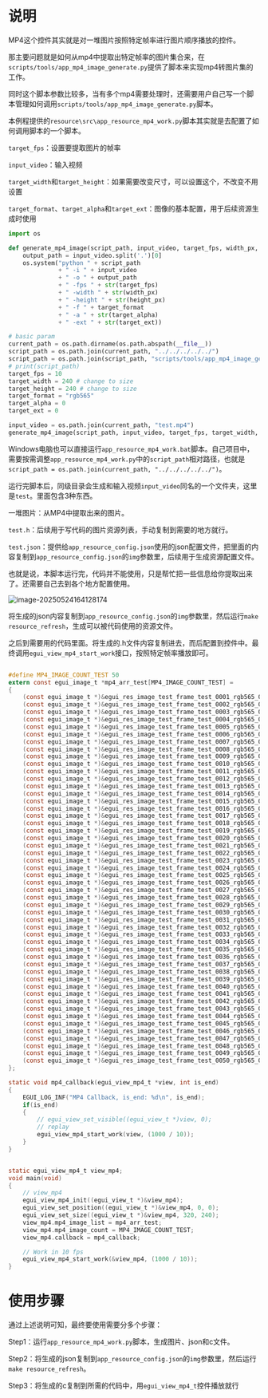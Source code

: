 # 说明

MP4这个控件其实就是对一堆图片按照特定帧率进行图片顺序播放的控件。

那主要问题就是如何从mp4中提取出特定帧率的图片集合来，在`scripts/tools/app_mp4_image_generate.py`提供了脚本来实现mp4转图片集的工作。

同时这个脚本参数比较多，当有多个mp4需要处理时，还需要用户自己写一个脚本管理如何调用`scripts/tools/app_mp4_image_generate.py`脚本。

本例程提供的`resource\src\app_resource_mp4_work.py`脚本其实就是去配置了如何调用脚本的一个脚本。

`target_fps`：设置要提取图片的帧率

`input_video`：输入视频

`target_width`和`target_height`：如果需要改变尺寸，可以设置这个，不改变不用设置

`target_format`、`target_alpha`和`target_ext`：图像的基本配置，用于后续资源生成时使用

```python
import os

def generate_mp4_image(script_path, input_video, target_fps, width_px, height_px, target_format, target_alpha, target_ext):
    output_path = input_video.split('.')[0]
    os.system("python " + script_path 
              + " -i " + input_video 
              + " -o " + output_path 
              + " -fps " + str(target_fps) 
              + " -width " + str(width_px) 
              + " -height " + str(height_px) 
              + " -f " + target_format 
              + " -a " + str(target_alpha) 
              + " -ext " + str(target_ext))

# basic param
current_path = os.path.dirname(os.path.abspath(__file__))
script_path = os.path.join(current_path, "../../../../../")
script_path = os.path.join(script_path, "scripts/tools/app_mp4_image_generate.py")
# print(script_path)
target_fps = 10
target_width = 240 # change to size
target_height = 240 # change to size
target_format = "rgb565"
target_alpha = 0
target_ext = 0

input_video = os.path.join(current_path, "test.mp4")
generate_mp4_image(script_path, input_video, target_fps, target_width, target_height, target_format, target_alpha, target_ext)

```



Windows电脑也可以直接运行`app_resource_mp4_work.bat`脚本。自己项目中，需要按需调整`app_resource_mp4_work.py`中的`script_path`相对路径，也就是`script_path = os.path.join(current_path, "../../../../../")`。



运行完脚本后，同级目录会生成和输入视频`input_video`同名的一个文件夹，这里是`test`。里面包含3种东西。

一堆图片：从MP4中提取出来的图片。

`test.h`：后续用于写代码的图片资源列表，手动复制到需要的地方就行。

`test.json`：提供给`app_resource_config.json`使用的json配置文件，把里面的内容复制到`app_resource_config.json`的`img`参数里，后续用于生成资源配置文件。

也就是说，本脚本运行完，代码并不能使用，只是帮忙把一些信息给你提取出来了。还需要自己去到各个地方配置使用。

![image-20250524164128174](https://markdown-1306347444.cos.ap-shanghai.myqcloud.com/img/image-20250524164128174.png)

将生成的json内容复制到`app_resource_config.json`的`img`参数里，然后运行`make resource_refresh`，生成可以被代码使用的资源文件。

之后到需要用的代码里面。将生成的.h文件内容复制进去，而后配置到控件中。最终调用`egui_view_mp4_start_work`接口，按照特定帧率播放即可。

```c

#define MP4_IMAGE_COUNT_TEST 50
extern const egui_image_t *mp4_arr_test[MP4_IMAGE_COUNT_TEST] = 
{
    (const egui_image_t *)&egui_res_image_test_frame_test_0001_rgb565_0,
    (const egui_image_t *)&egui_res_image_test_frame_test_0002_rgb565_0,
    (const egui_image_t *)&egui_res_image_test_frame_test_0003_rgb565_0,
    (const egui_image_t *)&egui_res_image_test_frame_test_0004_rgb565_0,
    (const egui_image_t *)&egui_res_image_test_frame_test_0005_rgb565_0,
    (const egui_image_t *)&egui_res_image_test_frame_test_0006_rgb565_0,
    (const egui_image_t *)&egui_res_image_test_frame_test_0007_rgb565_0,
    (const egui_image_t *)&egui_res_image_test_frame_test_0008_rgb565_0,
    (const egui_image_t *)&egui_res_image_test_frame_test_0009_rgb565_0,
    (const egui_image_t *)&egui_res_image_test_frame_test_0010_rgb565_0,
    (const egui_image_t *)&egui_res_image_test_frame_test_0011_rgb565_0,
    (const egui_image_t *)&egui_res_image_test_frame_test_0012_rgb565_0,
    (const egui_image_t *)&egui_res_image_test_frame_test_0013_rgb565_0,
    (const egui_image_t *)&egui_res_image_test_frame_test_0014_rgb565_0,
    (const egui_image_t *)&egui_res_image_test_frame_test_0015_rgb565_0,
    (const egui_image_t *)&egui_res_image_test_frame_test_0016_rgb565_0,
    (const egui_image_t *)&egui_res_image_test_frame_test_0017_rgb565_0,
    (const egui_image_t *)&egui_res_image_test_frame_test_0018_rgb565_0,
    (const egui_image_t *)&egui_res_image_test_frame_test_0019_rgb565_0,
    (const egui_image_t *)&egui_res_image_test_frame_test_0020_rgb565_0,
    (const egui_image_t *)&egui_res_image_test_frame_test_0021_rgb565_0,
    (const egui_image_t *)&egui_res_image_test_frame_test_0022_rgb565_0,
    (const egui_image_t *)&egui_res_image_test_frame_test_0023_rgb565_0,
    (const egui_image_t *)&egui_res_image_test_frame_test_0024_rgb565_0,
    (const egui_image_t *)&egui_res_image_test_frame_test_0025_rgb565_0,
    (const egui_image_t *)&egui_res_image_test_frame_test_0026_rgb565_0,
    (const egui_image_t *)&egui_res_image_test_frame_test_0027_rgb565_0,
    (const egui_image_t *)&egui_res_image_test_frame_test_0028_rgb565_0,
    (const egui_image_t *)&egui_res_image_test_frame_test_0029_rgb565_0,
    (const egui_image_t *)&egui_res_image_test_frame_test_0030_rgb565_0,
    (const egui_image_t *)&egui_res_image_test_frame_test_0031_rgb565_0,
    (const egui_image_t *)&egui_res_image_test_frame_test_0032_rgb565_0,
    (const egui_image_t *)&egui_res_image_test_frame_test_0033_rgb565_0,
    (const egui_image_t *)&egui_res_image_test_frame_test_0034_rgb565_0,
    (const egui_image_t *)&egui_res_image_test_frame_test_0035_rgb565_0,
    (const egui_image_t *)&egui_res_image_test_frame_test_0036_rgb565_0,
    (const egui_image_t *)&egui_res_image_test_frame_test_0037_rgb565_0,
    (const egui_image_t *)&egui_res_image_test_frame_test_0038_rgb565_0,
    (const egui_image_t *)&egui_res_image_test_frame_test_0039_rgb565_0,
    (const egui_image_t *)&egui_res_image_test_frame_test_0040_rgb565_0,
    (const egui_image_t *)&egui_res_image_test_frame_test_0041_rgb565_0,
    (const egui_image_t *)&egui_res_image_test_frame_test_0042_rgb565_0,
    (const egui_image_t *)&egui_res_image_test_frame_test_0043_rgb565_0,
    (const egui_image_t *)&egui_res_image_test_frame_test_0044_rgb565_0,
    (const egui_image_t *)&egui_res_image_test_frame_test_0045_rgb565_0,
    (const egui_image_t *)&egui_res_image_test_frame_test_0046_rgb565_0,
    (const egui_image_t *)&egui_res_image_test_frame_test_0047_rgb565_0,
    (const egui_image_t *)&egui_res_image_test_frame_test_0048_rgb565_0,
    (const egui_image_t *)&egui_res_image_test_frame_test_0049_rgb565_0,
    (const egui_image_t *)&egui_res_image_test_frame_test_0050_rgb565_0,
};

static void mp4_callback(egui_view_mp4_t *view, int is_end)
{
    EGUI_LOG_INF("MP4 Callback, is_end: %d\n", is_end);
    if(is_end)
    {
        // egui_view_set_visible((egui_view_t *)view, 0);
        // replay
        egui_view_mp4_start_work(view, (1000 / 10));
    }
}


static egui_view_mp4_t view_mp4;
void main(void)
{
    // view_mp4
    egui_view_mp4_init((egui_view_t *)&view_mp4);
    egui_view_set_position((egui_view_t *)&view_mp4, 0, 0);
    egui_view_set_size((egui_view_t *)&view_mp4, 320, 240);
    view_mp4.mp4_image_list = mp4_arr_test;
    view_mp4.mp4_image_count = MP4_IMAGE_COUNT_TEST;
    view_mp4.callback = mp4_callback;

    // Work in 10 fps
    egui_view_mp4_start_work(&view_mp4, (1000 / 10));
}
```





# 使用步骤

通过上述说明可知，最终要使用需要分多个步骤：

Step1：运行`app_resource_mp4_work.py`脚本，生成图片、json和c文件。

Step2：将生成的json复制到`app_resource_config.json`的`img`参数里，然后运行`make resource_refresh`。

Step3：将生成的c复制到所需的代码中，用`egui_view_mp4_t`控件播放就行





